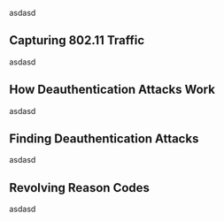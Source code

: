 asdasd

## Capturing 802.11 Traffic

asdasd

## How Deauthentication Attacks Work

asdasd

## Finding Deauthentication Attacks

asdasd

## Revolving Reason Codes

asdasd
